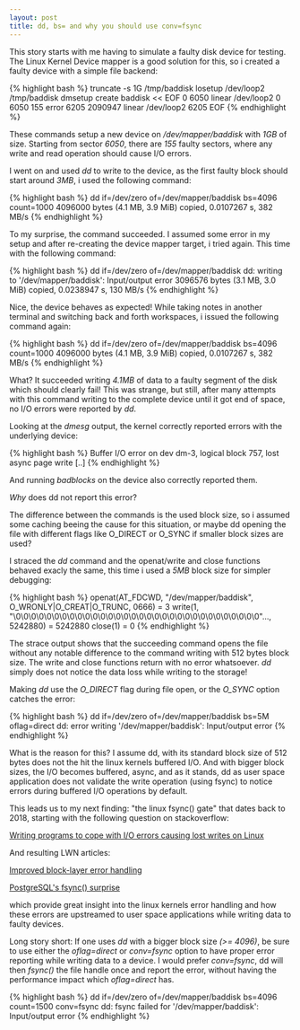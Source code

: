 ```yaml
---
layout: post
title: dd, bs= and why you should use conv=fsync
---
```


This story starts with me having to simulate a faulty disk device for testing.
The Linux Kernel Device mapper is a good solution for this, so i created a
faulty device with a simple file backend:

{% highlight bash %}
 truncate -s 1G /tmp/baddisk
 losetup /dev/loop2 /tmp/baddisk
 dmsetup create baddisk << EOF 
    0 6050 linear /dev/loop2 0
    6050 155 error
    6205 2090947 linear /dev/loop2 6205 
 EOF
{% endhighlight %}

These commands setup a new device on */dev/mapper/baddisk* with *1GB* of size.
Starting from sector *6050*, there are *155* faulty sectors, where any write and
read operation should cause I/O errors.

I went on and used *dd* to write to the device, as the first faulty block
should start around *3MB*, i used the following command:

{% highlight bash %}
  dd if=/dev/zero of=/dev/mapper/baddisk bs=4096 count=1000
  4096000 bytes (4.1 MB, 3.9 MiB) copied, 0.0107267 s, 382 MB/s
{% endhighlight %}

To my surprise, the command succeeded. I assumed some error in my setup and
after re-creating the device mapper target, i tried again. This time with the
following command:

{% highlight bash %}
 dd if=/dev/zero of=/dev/mapper/baddisk
 dd: writing to '/dev/mapper/baddisk': Input/output error
 3096576 bytes (3.1 MB, 3.0 MiB) copied, 0.0238947 s, 130 MB/s
{% endhighlight %}

Nice, the device behaves as expected! While taking notes in another terminal
and switching back and forth workspaces, i issued the following command again:

{% highlight bash %}
  dd if=/dev/zero of=/dev/mapper/baddisk bs=4096 count=1000
  4096000 bytes (4.1 MB, 3.9 MiB) copied, 0.0107267 s, 382 MB/s
{% endhighlight %}

What? It succeeded writing *4.1MB* of data to a faulty segment of the disk
which should clearly fail! This was strange, but still, after many attempts
with this command writing to the complete device until it got end of space, no
I/O errors were reported by *dd*.

Looking at the *dmesg* output, the kernel correctly reported errors with the
underlying device:

{% highlight bash %}
 Buffer I/O error on dev dm-3, logical block 757, lost async page write
 [..]
{% endhighlight %}

And running *badblocks* on the device also correctly reported them.

*Why* does dd not report this error?

The difference between the commands is the used block size, so i assumed some
caching beeing the cause for this situation, or maybe dd opening the file with
different flags like O_DIRECT or O_SYNC if smaller block sizes are used?

I straced the *dd* command and the openat/write and close functions behaved
exacly the same, this time i used a *5MB* block size for simpler debugging:

{% highlight bash %}
 openat(AT_FDCWD, "/dev/mapper/baddisk", O_WRONLY|O_CREAT|O_TRUNC, 0666) = 3
 write(1, "\0\0\0\0\0\0\0\0\0\0\0\0\0\0\0\0\0\0\0\0\0\0\0\0\0\0\0\0\0\0\0\0"..., 5242880) = 5242880
 close(1)                                = 0
{% endhighlight %}

The strace output shows that the succeeding command opens the file without any
notable difference to the command writing with 512 bytes block size.  The write
and close functions return with no error whatsoever. *dd* simply does not
notice the data loss while writing to the storage!

Making *dd* use the *O_DIRECT* flag during file open, or the *O_SYNC* option
catches the error:

{% highlight bash %}
 dd if=/dev/zero of=/dev/mapper/baddisk bs=5M oflag=direct
 dd: error writing '/dev/mapper/baddisk': Input/output error
{% endhighlight %}

What is the reason for this? I assume dd, with its standard block size of 512
bytes does not the hit the linux kernels buffered I/O. And with bigger block
sizes, the I/O becomes buffered, async, and as it stands, dd as user space
application does not validate the write operation (using fsync) to notice
errors during buffered I/O operations by default.

This leads us to my next finding: "the linux fsync() gate" that dates back to
2018, starting with the following question on stackoverflow:

 [Writing programs to cope with I/O errors causing lost writes on Linux
](https://stackoverflow.com/questions/42434872/writing-programs-to-cope-with-i-o-errors-causing-lost-writes-on-linux)
 
And resulting LWN articles:

 [Improved block-layer error handling](https://lwn.net/Articles/724307/)

 [PostgreSQL's fsync() surprise](https://lwn.net/Articles/752063/)

which provide great insight into the linux kernels error handling and how these
errors are upstreamed to user space applications while writing data to faulty
devices.
 
Long story short: If one uses *dd* with a bigger block size *(>= 4096)*, be
sure to use either the *oflag=direct* or *conv=fsync* option to have proper
error reporting while writing data to a device. I would prefer *conv=fsync*, dd
will then *fsync()* the file handle once and report the error, without having
the performance impact which *oflag=direct* has.

{% highlight bash %}
dd if=/dev/zero of=/dev/mapper/baddisk bs=4096 count=1500 conv=fsync
dd: fsync failed for '/dev/mapper/baddisk': Input/output error
{% endhighlight %}


